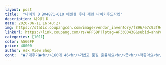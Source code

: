 ```yaml
---
layout: post 
title:  "나이키 D BV4871-010 에센셜 후디 재킷 나이키후드자켓" 
description: 나이키 D ..
date: 2020-06-11 16:48:27 
img: https://static.coupangcdn.com/image/vendor_inventory/f896/e7c93f9c6ea404e803e5f04ea783c4482e466e84850f12a8edcd7c3344ca.JPG 
linkUrl: https://link.coupang.com/re/AFFSDP?lptag=AF3600438&subid=ahnPublicAsk&pageKey=1438177578&itemId=2481365400&vendorItemId=70633798343&traceid=V0-113-e7e35770a0e43a3b 
categories: [1017] 
color: A566FF 
price: 40000 
author: Ask View Shop 
cont:  "●구매후기●<br/>160에 46<br/>가볍고 품질 훌륭해요<br/>굿<br/>딱좋아요<br/>앏아서.<br/> 아침ㆍ저녁으로 입기좋아요<br/>얇고 적당한 신축성 완전 깜장<br/>160에 46<br/>가볍고 품질 훌륭해요<br/>굿<br/>딱좋아요<br/>앏아서.<br/> 아침ㆍ저녁으로 입기좋아요<br/>얇고 적당한 신축성 완전 깜장<br/>" 
---
```

